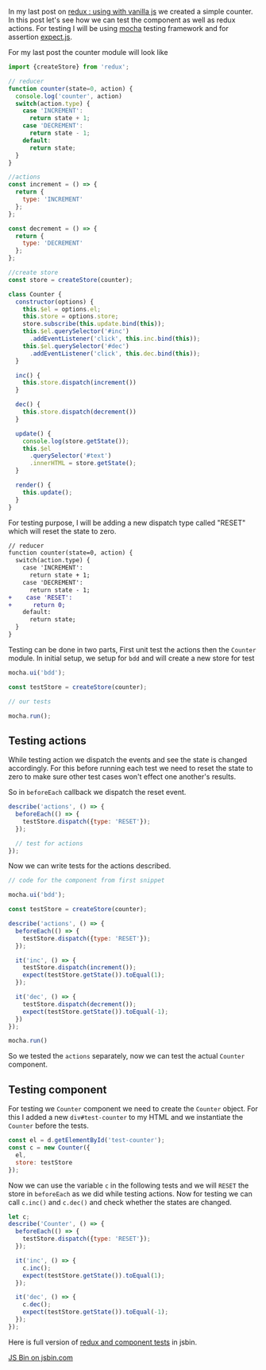 <!--


---
 "Redux : testing a simple component"
excerpt: "Redux : testing a simple component"
date: 2016-02-25 00:00:00 IST
updated: 2016-02-25 00:00:00 IST
categories: javascript
tags: redux
---

-->
<!DOCTYPE html>
<html>

<head>
  <title>basic-git-workflow</title>
  <meta charset="utf-8">
  <meta name="viewport" content="width=device-width, initial-scale=1.0">


  <link rel="stylesheet" href="./css/bootstrap.css">
  <link rel="stylesheet" href="./css/bootstrap.grid.css">
  <link rel="stylesheet" href="./css/bootstrap.min.css">
  <link rel="stylesheet" href="./css/bootstrap-reboot.min.css">
  <link rel="stylesheet" href="./css/bootstrap.css.map">
  <link rel="stylesheet" href="./css/blog-home.css">
  <link rel="stylesheet" href="./css/prism.css">
  <script async defer src="./css/prism.js"></script>
</head>
<!--------------------------------------------------------------------------------------------------->
<!--------------------------------------------------------------------------------------------------->
<!--------------------------------------------------------------------------------------------------->
<!--------------------------------------------------------------------------------------------------->
<!--------------------------------------------------------------------------------------------------->




<body>

In my last post on [redux : using with vanilla js](/2016/02/redux-using-with-vanilla-js.html) we created a simple counter. In this post let's see how we can test the component as well as redux actions. For testing I will be using [mocha](http://mochajs.org/) testing framework and for assertion [expect.js](https://github.com/LearnBoost/expect.js).

For my last post the counter module will look like 

~~~ js
import {createStore} from 'redux';

// reducer 
function counter(state=0, action) {
  console.log('counter', action)
  switch(action.type) {
    case 'INCREMENT':
      return state + 1;
    case 'DECREMENT':
      return state - 1;
    default:
      return state;
  }
}

//actions
const increment = () => {
  return {
    type: 'INCREMENT'
  };
};

const decrement = () => {
  return {
    type: 'DECREMENT'
  };
};

//create store
const store = createStore(counter);

class Counter {
  constructor(options) {
    this.$el = options.el;
    this.store = options.store;
    store.subscribe(this.update.bind(this));
    this.$el.querySelector('#inc')
      .addEventListener('click', this.inc.bind(this));
    this.$el.querySelector('#dec')
      .addEventListener('click', this.dec.bind(this));
  }

  inc() {
    this.store.dispatch(increment())
  }

  dec() {
    this.store.dispatch(decrement())
  }

  update() { 
    console.log(store.getState());
    this.$el
      .querySelector('#text')
      .innerHTML = store.getState();
  }

  render() {
    this.update();
  }
}
~~~

For testing purpose, I will be adding a new dispatch type called "RESET" which will reset the state to zero.

~~~ diff
// reducer 
function counter(state=0, action) {
  switch(action.type) {
    case 'INCREMENT':
      return state + 1;
    case 'DECREMENT':
      return state - 1;
+    case 'RESET':
+      return 0;
    default:
      return state;
  }
}
~~~

Testing can be done in two parts, First unit test the actions then the `Counter` module.
In initial setup, we setup for `bdd` and will create a new store for test

~~~ js
mocha.ui('bdd');

const testStore = createStore(counter);

// our tests

mocha.run();
~~~

## Testing actions

While testing action we dispatch the events and see the state is changed accordingly. For this before running each test we need to reset the state to zero to make sure other test cases won't effect one another's results.

So in `beforeEach` callback we dispatch the reset event.

~~~ js
describe('actions', () => {
  beforeEach(() => {
    testStore.dispatch({type: 'RESET'});
  });

  // test for actions
});
~~~

Now we can write tests for the actions described.

~~~ js
// code for the component from first snippet

mocha.ui('bdd');

const testStore = createStore(counter);

describe('actions', () => {
  beforeEach(() => {
    testStore.dispatch({type: 'RESET'});
  });

  it('inc', () => {
    testStore.dispatch(increment());
    expect(testStore.getState()).toEqual(1);
  });

  it('dec', () => {
    testStore.dispatch(decrement());
    expect(testStore.getState()).toEqual(-1);
  })
});

mocha.run()
~~~

So we tested the `actions` separately, now we can test the actual `Counter` component.

## Testing component

For testing we `Counter` component we need to create the `Counter` object. For this I added a new `div#test-counter` to my HTML and we instantiate the `Counter` before the tests.

~~~ js
const el = d.getElementById('test-counter');
const c = new Counter({
  el,
  store: testStore
});
~~~

Now we can use the variable `c` in the following tests and we will `RESET` the store in `beforeEach` as we did while testing actions. Now for testing we can call `c.inc()` and `c.dec()` and check whether the states are changed.
 
~~~ js
let c;
describe('Counter', () => {
  beforeEach(() => {
    testStore.dispatch({type: 'RESET'});
  });

  it('inc', () => {
    c.inc();
    expect(testStore.getState()).toEqual(1);
  });

  it('dec', () => {
    c.dec();
    expect(testStore.getState()).toEqual(-1);
  });
});
~~~

Here is full version of [redux and component tests](https://jsbin.com/jibagu/edit?js,output) in jsbin. 

<a class="jsbin-embed" href="http://jsbin.com/jibagu/3/embed?js,output">JS Bin on jsbin.com</a><script src="http://static.jsbin.com/js/embed.min.js?3.35.9"></script>
